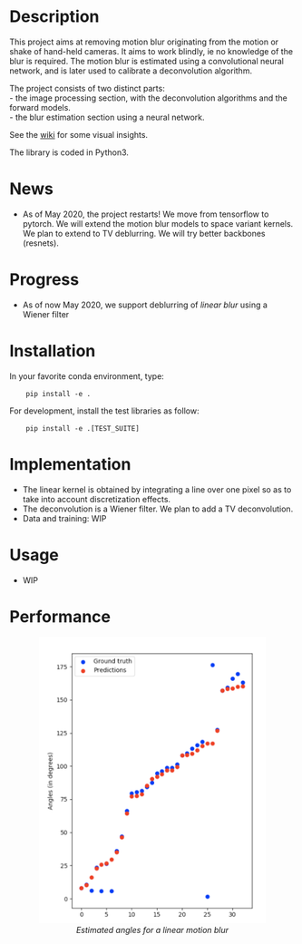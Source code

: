 # Description
This project aims at removing motion blur originating from the motion or shake of hand-held cameras. It aims to work blindly, ie no knowledge of the blur is required. The motion blur is estimated using a convolutional neural network, and is later used to calibrate a deconvolution algorithm.  

The project consists of two distinct parts:  
	- the image processing section, with the deconvolution algorithms and the forward models.  
	- the blur estimation section using a neural network.  
	
See the [wiki](https://github.com/luczeng/MotionBlur/wiki) for some visual insights.  

The library is coded in Python3.

# News
- As of May 2020, the project restarts! We move from tensorflow to pytorch. We will extend the motion blur models to space variant kernels. We plan to extend to TV deblurring. We will try better backbones (resnets).

# Progress
- As of now May 2020, we support deblurring of *linear blur* using a Wiener filter

# Installation
In your favorite conda environment, type:
~~~
    pip install -e .
~~~

For development, install the test libraries as follow:

~~~
    pip install -e .[TEST_SUITE]
~~~

# Implementation
- The linear kernel is obtained by integrating a line over one pixel so as to take into account discretization effects.
- The deconvolution is a Wiener filter. We plan to add a TV deconvolution.
- Data and training:  WIP

# Usage
- WIP

# Performance
<p  align="center">
	<img src="imgs/results.jpg" width="400" alt="Results">
	<br>
	<em> Estimated angles for a linear motion blur </em>
</p>

